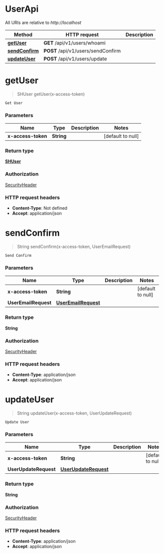 # UserApi

All URIs are relative to *http://localhost*

Method | HTTP request | Description
------------- | ------------- | -------------
[**getUser**](UserApi.md#getUser) | **GET** /api/v1/users/whoami | 
[**sendConfirm**](UserApi.md#sendConfirm) | **POST** /api/v1/users/sendConfirm | 
[**updateUser**](UserApi.md#updateUser) | **POST** /api/v1/users/update | 


<a name="getUser"></a>
# **getUser**
> SHUser getUser(x-access-token)



    Get User

### Parameters

Name | Type | Description  | Notes
------------- | ------------- | ------------- | -------------
 **x-access-token** | **String**|  | [default to null]

### Return type

[**SHUser**](../Models/SHUser.md)

### Authorization

[SecurityHeader](../README.md#SecurityHeader)

### HTTP request headers

- **Content-Type**: Not defined
- **Accept**: application/json

<a name="sendConfirm"></a>
# **sendConfirm**
> String sendConfirm(x-access-token, UserEmailRequest)



    Send Confirm

### Parameters

Name | Type | Description  | Notes
------------- | ------------- | ------------- | -------------
 **x-access-token** | **String**|  | [default to null]
 **UserEmailRequest** | [**UserEmailRequest**](../Models/UserEmailRequest.md)|  |

### Return type

**String**

### Authorization

[SecurityHeader](../README.md#SecurityHeader)

### HTTP request headers

- **Content-Type**: application/json
- **Accept**: application/json

<a name="updateUser"></a>
# **updateUser**
> String updateUser(x-access-token, UserUpdateRequest)



    Update User

### Parameters

Name | Type | Description  | Notes
------------- | ------------- | ------------- | -------------
 **x-access-token** | **String**|  | [default to null]
 **UserUpdateRequest** | [**UserUpdateRequest**](../Models/UserUpdateRequest.md)|  |

### Return type

**String**

### Authorization

[SecurityHeader](../README.md#SecurityHeader)

### HTTP request headers

- **Content-Type**: application/json
- **Accept**: application/json

